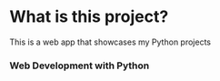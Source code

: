 # What is this project?
This is a web app that showcases my Python projects
### Web Development  with Python
